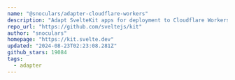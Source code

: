 ```yaml
---
name: "@snoculars/adapter-cloudflare-workers"
description: "Adapt SvelteKit apps for deployment to Cloudflare Workers."
repo_url: "https://github.com/sveltejs/kit"
author: "snoculars"
homepage: "https://kit.svelte.dev"
updated: "2024-08-23T02:23:08.281Z"
github_stars: 19084
tags: 
  - adapter
---
```

